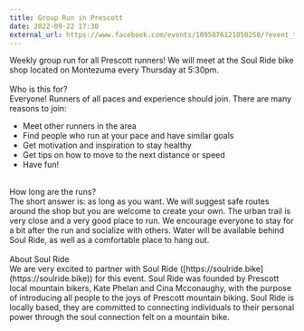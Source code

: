 ```yaml
---
title: Group Run in Prescott
date: 2022-09-22 17:30
external_url: https://www.facebook.com/events/1095876121050250/?event_time_id=1095876137716915
---
```

Weekly group run for all Prescott runners! We will meet at the Soul Ride bike shop located on Montezuma every Thursday at 5&#58;30pm.<br>
  <br>
  Who is this for?<br>
  Everyone! Runners of all paces and experience should join. There are many reasons to join&#58;<br>
  - Meet other runners in the area<br>
  - Find people who run at your pace and have similar goals<br>
  - Get motivation and inspiration to stay healthy<br>
  - Get tips on how to move to the next distance or speed<br>
  - Have fun!<br>
  <br>
  How long are the runs?<br>
  The short answer is&#58; as long as you want. We will suggest safe routes around the shop but you are welcome to create your own. The urban trail is very close and a very good place to run. We encourage everyone to stay for a bit after the run and socialize with others. Water will be available behind Soul Ride, as well as a comfortable place to hang out.<br>
  <br>
  About Soul Ride<br>
  We are very excited to partner with Soul Ride ([https://soulride.bike](https://soulride.bike)) for this event. Soul Ride was founded by Prescott local mountain bikers, Kate Phelan and Cina Mcconaughy, with the purpose of introducing all people to the joys of Prescott mountain biking. Soul Ride is locally based, they are committed to connecting individuals to their personal power through the soul connection felt on a mountain bike.<br>
  <br>
  
